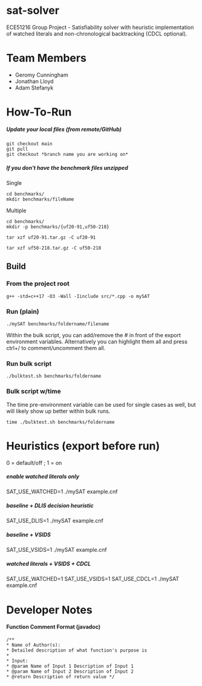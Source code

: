 # sat-solver
ECE51216 Group Project - Satisfiability solver with heuristic implementation of watched literals and non-chronological backtracking (CDCL optional).

# Team Members
* Geromy Cunningham
* Jonathan Lloyd
* Adam Stefanyk

# How-To-Run
##### Update your local files (from remote/GitHub)
```text
git checkout main
git pull
git checkout *branch name you are working on*
```
##### If you don't have the benchmark files unzipped
Single
```text
cd benchmarks/
mkdir benchmarks/fileName
```
Multiple
```text
cd benchmarks/
mkdir -p benchmarks/{uf20-91,uf50-218}
```
```text
tar xzf uf20-91.tar.gz -C uf20-91
```
```text
tar xzf uf50-218.tar.gz -C uf50-218
```

## Build
### From the project root
```text
g++ -std=c++17 -O3 -Wall -Iinclude src/*.cpp -o mySAT
```
### Run (plain)
```text
./mySAT benchmarks/foldername/filename
```
Within the bulk script, you can add/remove the # in front of the export environment variables.
Alternatively you can highlight them all and press ctrl+/ to comment/uncomment them all.
### Run bulk script
```text
./bulktest.sh benchmarks/foldername
```
### Bulk script w/time
The time pre-environment variable can be used for single cases as well, but will likely show up better within bulk runs.
```text
time ./bulktest.sh benchmarks/foldername
```

# Heuristics (export before run)
0 = default/off   ;   1 = on

##### enable watched literals only
SAT_USE_WATCHED=1 ./mySAT example.cnf

##### baseline + DLIS decision heuristic
SAT_USE_DLIS=1 ./mySAT example.cnf

##### baseline + VSIDS
SAT_USE_VSIDS=1 ./mySAT example.cnf

##### watched literals + VSIDS + CDCL
SAT_USE_WATCHED=1 SAT_USE_VSIDS=1 SAT_USE_CDCL=1 ./mySAT example.cnf

# Developer Notes
#### Function Comment Format (javadoc)
```text
/**
* Name of Author(s):
* Detailed description of what function's purpose is
*
* Input:
* @param Name of Input 1 Description of Input 1
* @param Name of Input 2 Description of Input 2
* @return Description of return value */
```
